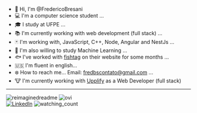 - 👋 Hi, I'm @FredericoBresani
- :computer: I'm a computer science student ...
- :mortar_board: I study at UFPE ...
- :books: I'm currently working with web development (full stack) ...
- :black_joker: I'm working with, JavaScript, C++, Node, Angular and NestJs ...
- :robot: I'm also willing to study Machine Learning ...
- 🐟 I've worked with [fishtag](https://www.fishtag.co/) on their website for some months ...
- :us: I'm fluent in english...
- :snowflake: How to reach me... Email: fredbscontato@gmail.com ...
- :cow: I'm currently working with [Upplify](https://www.linkedin.com/company/upplify-inc/mycompany/) as a Web Developer (full stack)
<!---
FredericoBresani/FredericoBresani is a ✨ special ✨ repository because its `README.md` (this file) appears on your GitHub profile.
You can click the Preview link to take a look at your changes.
--->
-----
<div>
  <img align=top src="https://myreadme.vercel.app/api/embed/FredericoBresani?panels=userstatistics,toprepositories,toplanguages,commitgraph" alt="reimaginedreadme" />
  <img align=top src="https://github-readme-stats.vercel.app/api/top-langs?username=FredericoBresani&show_icons=true&locale=en&layout=compact&theme=chartreuse-dark" alt="ovi" />  
</div>
<div>
  <a href="https://www.linkedin.com/in/fredericobs/" target="_blank"><img src="https://img.shields.io/badge/LinkedIn-%230077B5.svg?&style=flat-square&logo=linkedin&logoColor=white" alt="LinkedIn"></a>
  <img src="https://komarev.com/ghpvc/?username=FredericoBresani&color=brightgreen" alt="watching_count" />
</div>



